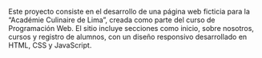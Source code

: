 Este proyecto consiste en el desarrollo de una página web ficticia para la “Académie Culinaire de Lima”, creada como parte del curso de Programación Web. El sitio incluye secciones como inicio, sobre nosotros, cursos y registro de alumnos, con un diseño responsivo desarrollado en HTML, CSS y JavaScript.
